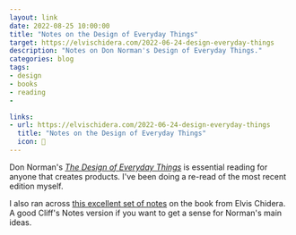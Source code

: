 ```yaml
---
layout: link
date: 2022-08-25 10:00:00
title: "Notes on the Design of Everyday Things"
target: https://elvischidera.com/2022-06-24-design-everyday-things
description: "Notes on Don Norman's Design of Everyday Things."
categories: blog
tags:
- design
- books
- reading
- 

links:
- url: https://elvischidera.com/2022-06-24-design-everyday-things
  title: "Notes on the Design of Everyday Things"
  icon: 📝
---
```


Don Norman's _[The Design of Everyday Things](/books/norman-the-design-of-everyday-things/ "The Design of Everyday Things")_ is essential reading for anyone that creates products. I've been doing a re-read of the most recent edition myself.  

I also ran across [this excellent set of notes](https://elvischidera.com/2022-06-24-design-everyday-things "Notes on the Design of Everyday Things") on the book from Elvis Chidera. A good Cliff's Notes version if you want to get a sense for Norman's main ideas.  
